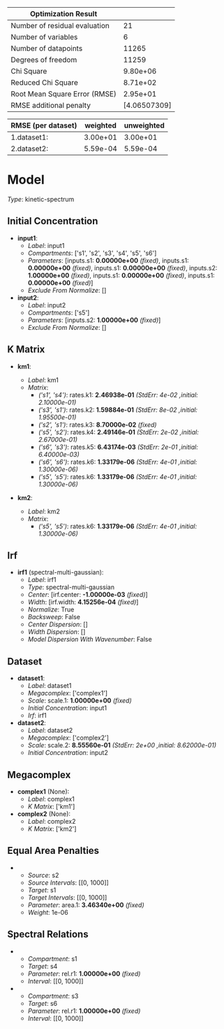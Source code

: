 | Optimization Result           |              |
|-------------------------------|--------------|
| Number of residual evaluation | 21           |
| Number of variables           | 6            |
| Number of datapoints          | 11265        |
| Degrees of freedom            | 11259        |
| Chi Square                    | 9.80e+06     |
| Reduced Chi Square            | 8.71e+02     |
| Root Mean Square Error (RMSE) | 2.95e+01     |
| RMSE additional penalty       | [4.06507309] |

| RMSE (per dataset)   |   weighted |   unweighted |
|----------------------|------------|--------------|
| 1.dataset1:          |   3.00e+01 |     3.00e+01 |
| 2.dataset2:          |   5.59e-04 |     5.59e-04 |

# Model

_Type_: kinetic-spectrum

## Initial Concentration

* **input1**:
  * *Label*: input1
  * *Compartments*: ['s1', 's2', 's3', 's4', 's5', 's6']
  * *Parameters*: [inputs.s1: **0.00000e+00** *(fixed)*, inputs.s1: **0.00000e+00** *(fixed)*, inputs.s1: **0.00000e+00** *(fixed)*, inputs.s2: **1.00000e+00** *(fixed)*, inputs.s1: **0.00000e+00** *(fixed)*, inputs.s1: **0.00000e+00** *(fixed)*]
  * *Exclude From Normalize*: []
* **input2**:
  * *Label*: input2
  * *Compartments*: ['s5']
  * *Parameters*: [inputs.s2: **1.00000e+00** *(fixed)*]
  * *Exclude From Normalize*: []

## K Matrix

* **km1**:
  * *Label*: km1
  * *Matrix*: 
    * *('s1', 's4')*: rates.k1: **2.46938e-01** *(StdErr: 4e-02 ,initial: 2.10000e-01)*
    * *('s3', 's1')*: rates.k2: **1.59884e-01** *(StdErr: 8e-02 ,initial: 1.95500e-01)*
    * *('s2', 's1')*: rates.k3: **8.70000e-02** *(fixed)*
    * *('s5', 's2')*: rates.k4: **2.49146e-01** *(StdErr: 2e-02 ,initial: 2.67000e-01)*
    * *('s6', 's3')*: rates.k5: **6.43174e-03** *(StdErr: 2e-01 ,initial: 6.40000e-03)*
    * *('s6', 's6')*: rates.k6: **1.33179e-06** *(StdErr: 4e-01 ,initial: 1.30000e-06)*
    * *('s5', 's5')*: rates.k6: **1.33179e-06** *(StdErr: 4e-01 ,initial: 1.30000e-06)*
  
* **km2**:
  * *Label*: km2
  * *Matrix*: 
    * *('s5', 's5')*: rates.k6: **1.33179e-06** *(StdErr: 4e-01 ,initial: 1.30000e-06)*
  

## Irf

* **irf1** (spectral-multi-gaussian):
  * *Label*: irf1
  * *Type*: spectral-multi-gaussian
  * *Center*: [irf.center: **-1.00000e-03** *(fixed)*]
  * *Width*: [irf.width: **4.15256e-04** *(fixed)*]
  * *Normalize*: True
  * *Backsweep*: False
  * *Center Dispersion*: []
  * *Width Dispersion*: []
  * *Model Dispersion With Wavenumber*: False

## Dataset

* **dataset1**:
  * *Label*: dataset1
  * *Megacomplex*: ['complex1']
  * *Scale*: scale.1: **1.00000e+00** *(fixed)*
  * *Initial Concentration*: input1
  * *Irf*: irf1
* **dataset2**:
  * *Label*: dataset2
  * *Megacomplex*: ['complex2']
  * *Scale*: scale.2: **8.55560e-01** *(StdErr: 2e+00 ,initial: 8.62000e-01)*
  * *Initial Concentration*: input2

## Megacomplex

* **complex1** (None):
  * *Label*: complex1
  * *K Matrix*: ['km1']
* **complex2** (None):
  * *Label*: complex2
  * *K Matrix*: ['km2']

## Equal Area Penalties

* 
  * *Source*: s2
  * *Source Intervals*: [[0, 1000]]
  * *Target*: s1
  * *Target Intervals*: [[0, 1000]]
  * *Parameter*: area.1: **3.46340e+00** *(fixed)*
  * *Weight*: 1e-06

## Spectral Relations

* 
  * *Compartment*: s1
  * *Target*: s4
  * *Parameter*: rel.r1: **1.00000e+00** *(fixed)*
  * *Interval*: [[0, 1000]]
* 
  * *Compartment*: s3
  * *Target*: s6
  * *Parameter*: rel.r1: **1.00000e+00** *(fixed)*
  * *Interval*: [[0, 1000]]

